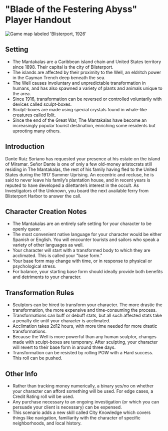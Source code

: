 # "Blade of the Festering Abyss" Player Handout

![Game map labeled 'Blisterport, 1926'](https://i.imgur.com/GL0tOuB.jpg)

## Setting

- The Mantakalas are a Caribbean island chain and United States territory since 1898. Their capital is the city of Blisterport.
- The islands are affected by their proximity to the Well, an eldritch power in the Cayman Trench deep beneath the sea.
- The Well causes involuntary and unpredictable transformation in humans, and has also spawned a variety of plants and animals unique to the area.
- Since 1916, transformation can be reversed or controlled voluntarily with devices called sculpt-boxes.
- Sculpt-boxes are made using special crystals found in whale-like creatures called Iblit.
- Since the end of the Great War, The Mantakalas have become an increasingly popular tourist destination, enriching some residents but uprooting many others.

## Introduction

Dante Ruiz Soriano has requested your presence at his estate on the island of Miramar. Señor Dante is one of only a few old-money aristocrats still residing in The Mantakalas, the rest of his family having fled to the United States during the 1917 Summer Uprising. An eccentric and recluse, he is said to never leave his family’s plantation house, and in recent years is reputed to have developed a dilettante’s interest in the occult. As Investigators of the Unknown, you board the next available ferry from Blisterport Harbor to answer the call.

## Character Creation Notes

- The Mantakalas are an entirely safe setting for your character to be openly queer.
- The most convenient native language for your character would be either Spanish or English. You will encounter tourists and sailors who speak a variety of other languages as well.
- Your character will start with a transformed body to which they are acclimated. This is called your "base form."
- Your base form may change with time, or in response to physical or psychological stress.
- For balance, your starting base form should ideally provide both benefits and detriments to your character.

## Transformation Rules

- Sculptors can be hired to transform your character. The more drastic the transformation, the more expensive and time-consuming the process.
- Transformations can buff or debuff stats, but all such affected stats take a penalty die until your character is acclimated.
- Acclimation takes 2d12 hours, with more time needed for more drastic transformations.
- Because the Well is more powerful than any human sculptor, changes made with sculpt-boxes are temporary. After sculpting, your character will revert to their base form in around three days.
- Transformation can be resisted by rolling POW with a Hard success. This roll can be pushed.

## Other Info

- Rather than tracking money numerically, a binary yes/no on whether your character can afford something will be used. For edge cases, a Credit Rating roll will be used.
- Any purchase necessary to an ongoing investigation (or which you can persuade your client is necessary) can be expensed.
- This scenario adds a new skill called City Knowledge which covers things like navigation, familiarity with the character of specific neighborhoods, and local history.
